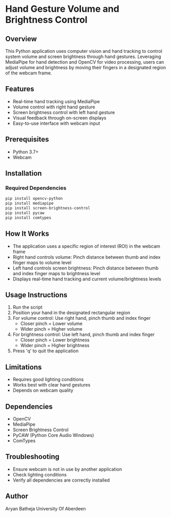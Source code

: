 # Hand Gesture Volume and Brightness Control

## Overview
This Python application uses computer vision and hand tracking to control system volume and screen brightness through hand gestures. Leveraging MediaPipe for hand detection and OpenCV for video processing, users can adjust volume and brightness by moving their fingers in a designated region of the webcam frame.

## Features
- Real-time hand tracking using MediaPipe
- Volume control with right hand gesture
- Screen brightness control with left hand gesture
- Visual feedback through on-screen displays
- Easy-to-use interface with webcam input

## Prerequisites
- Python 3.7+
- Webcam

## Installation

### Required Dependencies
```bash
pip install opencv-python
pip install mediapipe
pip install screen-brightness-control
pip install pycaw
pip install comtypes
```

## How It Works
- The application uses a specific region of interest (ROI) in the webcam frame
- Right hand controls volume: Pinch distance between thumb and index finger maps to volume level
- Left hand controls screen brightness: Pinch distance between thumb and index finger maps to brightness level
- Displays real-time hand tracking and current volume/brightness levels

## Usage Instructions
1. Run the script
2. Position your hand in the designated rectangular region
3. For volume control: Use right hand, pinch thumb and index finger
   - Closer pinch = Lower volume
   - Wider pinch = Higher volume
4. For brightness control: Use left hand, pinch thumb and index finger
   - Closer pinch = Lower brightness
   - Wider pinch = Higher brightness
5. Press 'q' to quit the application

## Limitations
- Requires good lighting conditions
- Works best with clear hand gestures
- Depends on webcam quality

## Dependencies
- OpenCV
- MediaPipe
- Screen Brightness Control
- PyCAW (Python Core Audio Windows)
- ComTypes

## Troubleshooting
- Ensure webcam is not in use by another application
- Check lighting conditions
- Verify all dependencies are correctly installed



## Author
Aryan Batheja
University Of Aberdeen

